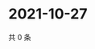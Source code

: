 # 2021-10-27

共 0 条

<!-- BEGIN -->
<!-- 最后更新时间 Wed Oct 27 2021 21:21:28 GMT+0800 (China Standard Time) -->

<!-- END -->
